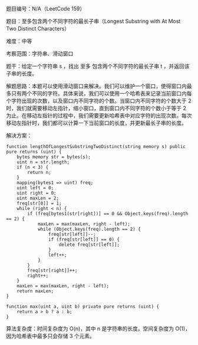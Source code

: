 题目编号：N/A（LeetCode 159）

题目：至多包含两个不同字符的最长子串（Longest Substring with At Most Two Distinct Characters）

难度：中等

考察范围：字符串、滑动窗口

题干：给定一个字符串 s ，找出 至多 包含两个不同字符的最长子串 t ，并返回该子串的长度。

解题思路：本题可以使用滑动窗口来解决。我们可以维护一个窗口，使得窗口内最多只有两个不同的字符。具体来说，我们可以使用一个哈希表来记录当前窗口内每个字符出现的次数，以及窗口内不同字符的个数。当窗口内不同字符的个数大于 2 时，我们就需要移动左指针，缩小窗口，直到窗口内不同字符的个数小于等于 2 为止。在移动左指针的过程中，我们需要更新哈希表中对应字符的出现次数。每次移动左指针时，我们都可以计算一下当前窗口的长度，并更新最长子串的长度。

解决方案：

```solidity
function lengthOfLongestSubstringTwoDistinct(string memory s) public pure returns (uint) {
    bytes memory str = bytes(s);
    uint n = str.length;
    if (n < 3) {
        return n;
    }
    mapping(bytes1 => uint) freq;
    uint left = 0;
    uint right = 0;
    uint maxLen = 2;
    freq[str[0]] = 1;
    while (right < n) {
        if (freq[bytes1(str[right])] == 0 && Object.keys(freq).length == 2) {
            maxLen = max(maxLen, right - left);
            while (Object.keys(freq).length == 2) {
                freq[str[left]]--;
                if (freq[str[left]] == 0) {
                    delete freq[str[left]];
                }
                left++;
            }
        }
        freq[str[right]]++;
        right++;
    }
    maxLen = max(maxLen, right - left);
    return maxLen;
}

function max(uint a, uint b) private pure returns (uint) {
    return a > b ? a : b;
}
```

算法复杂度：时间复杂度为 O(n)，其中 n 是字符串的长度。空间复杂度为 O(1)，因为哈希表中最多只会存储 3 个元素。